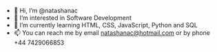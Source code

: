 - 👋 Hi, I’m @natashanac
- 👀 I’m interested in Software Development
- 🌱 I’m currently learning HTML, CSS, JavaScript, Python and SQL
- 📫 You can reach me by email natashanac@hotmail.com or by phone +44 7429066853

<!---
natashanac/natashanac is a ✨ special ✨ repository because its `README.md` (this file) appears on your GitHub profile.
You can click the Preview link to take a look at your changes.
--->
